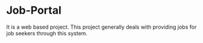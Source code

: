 # Job-Portal
It is a web based project. This project generally deals with providing jobs for job seekers through this system.
